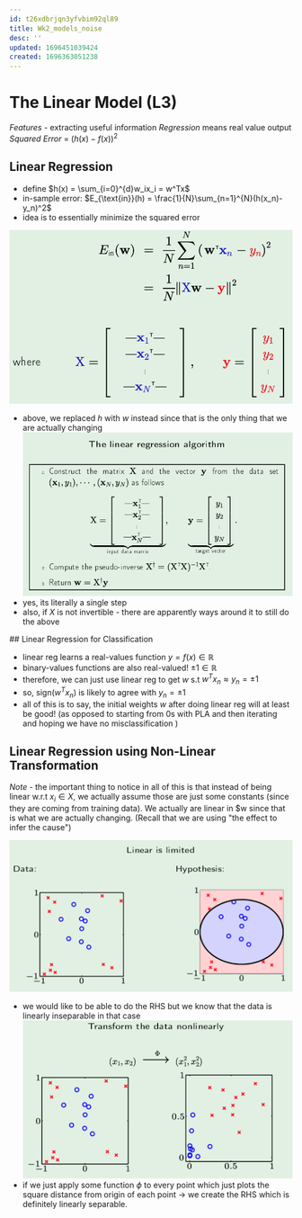 ```yaml
---
id: t26xdbrjqn3yfvbim92ql89
title: Wk2_models_noise
desc: ''
updated: 1696451039424
created: 1696363051238
---
```


# The Linear Model (L3)

_Features_ - extracting useful information 
_Regression_ means real value output 
_Squared Error_ = $( h(x) - f(x) )^2$ 

## Linear Regression
- define $h(x) = \sum_{i=0}^{d}w_ix_i = w^Tx$
- in-sample error: $E_{\text{in}}(h) = \frac{1}{N}\sum_{n=1}^{N}(h(x_n)-y_n)^2$
- idea is to essentially minimize the squared error 

![Alt text](assets/image-6.png)
- above, we replaced $h$ with $w$ instead since that is the only thing that we are actually changing 
![Alt text](assets/image-5.png)
- yes, its literally a single step
- also, if $X$ is not invertible - there are apparently ways around it to still do the above

## Linear Regression for Classification
- linear reg learns a real-values function $y = f(x) \in \mathbb{R}$
- binary-values functions are also real-valued! $\pm 1\in \mathbb{R}$
- therefore, we can just use linear reg to get $w$ s.t $w^Tx_n \approx y_n = \pm 1$ 
- so, sign$(w^Tx_n)$ is likely to agree with $y_n = \pm 1$ 
- all of this is to say, the initial weights $w$ after doing linear reg will at least be good! (as opposed to starting from 0s with PLA and then iterating and hoping we have no misclassification )

## Linear Regression using Non-Linear Transformation 

*Note* - the important thing to notice in all of this is that instead of being linear w.r.t $x_i \in X$, we actually assume those are just some constants (since they are coming from training data). We actually are linear in $w since that is what we are actually changing. (Recall that we are using "the effect to infer the cause")

![Alt text](assets/image-7.png)
- we would like to be able to do the RHS but we know that the data is linearly inseparable in that case
![Alt text](assets/image-8.png)
- if we just apply some function $\phi$ to every point which just plots the square distance from origin of each point -> we create the RHS which is definitely linearly separable.